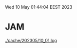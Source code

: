 Wed 10 May 01:44:04 EEST 2023
# JAM
<a href='./cache/202305/10_01.log'>./cache/202305/10_01.log</a>
